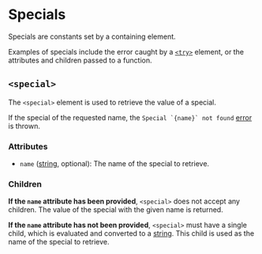 # Specials

Specials are constants set by a containing element.

Examples of specials include the error caught by a [`<try>`](./errors.md#try) element, or the attributes and children passed to a function. <!-- TODO: link to functions -->

## `<special>`

The `<special>` element is used to retrieve the value of a special.

If the special of the requested name, the ``Special `{name}` not found`` [error](./errors.md) is thrown.

### Attributes

- `name` ([string](./data_types/string.md), optional): The name of the special to retrieve.

### Children

**If the `name` attribute has been provided**, `<special>` does not accept any children. The value of the special with the given name is returned.

**If the `name` attribute has not been provided**, `<special>` must have a single child, which is evaluated and converted to a [string](./data_types/string.md). This child is used as the name of the special to retrieve.
